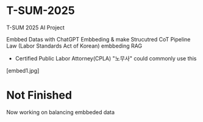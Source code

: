 # T-SUM-2025
T-SUM 2025 AI Project

Embbed Datas with ChatGPT Embbeding & make Strucutred CoT Pipeline
Law (Labor Standards Act of Korean) embbeding RAG 

- Certified Public Labor Attorney(CPLA) "노무사" could commonly use this

[embed1.jpg]

# Not Finished

Now working on balancing embbeded data

